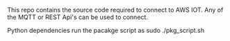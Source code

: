 This repo contains the source code required to connect to AWS IOT.
Any of the MQTT or REST Api's can be used to connect.


Python dependencies
run the pacakge script as 
sudo ./pkg_script.sh

